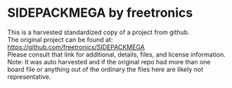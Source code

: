 
# SIDEPACKMEGA by freetronics  
This is a harvested standardized copy of a project from github.  
The original project can be found at:  
https://github.com/freetronics/SIDEPACKMEGA  
Please consult that link for additional, details, files, and license information.  
Note: It was auto harvested and if the original repo had more than one board file or anything out of the ordinary the files here are likely not representative.  
    
